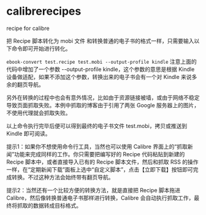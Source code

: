 # calibrerecipes
recipe for calibre

把 Recipe 脚本转化为 mobi 文件
和转换普通的电子书的格式一样，只需要输入以下命令即可开始进行转化。

`ebook-convert test.recipe test.mobi --output-profile kindle`
注意上面的代码中增加了一个参数 --output-profile kindle，这个参数的意思是根据 Kindle 设备做适配，如果不添加这个参数，转换出来的电子书会有一个对 Kindle 来说多余的翻页导航。

另外在转换的过程中也会有意外情况，比如由于资源链接被墙，或由于网络不稳定导致页面抓取失败。本例中抓取的博客由于引用了两张 Google 服务器上的图片，不使用代理就会抓取失败。

以上命令执行完毕后便可以得到最终的电子书文件 test.mobi，拷贝或推送到 Kindle 即可阅读。

提示1：如果你不想使用命令行工具，当然也可以使用 Calibre 界面上的“抓取新闻”功能来完成同样的工作。你只需要把编写好的 Recipe 代码粘贴到新建的 Recipe 脚本中，或者直接导入已有的 Recipe 脚本文件，然后和抓取 RSS 的操作一样，在“定期新闻下载”面板上选中“自定义脚本”，点击【立即下载】按钮即可完成转换。不过这种方法会始终带有翻页导航。

提示2：当然还有一个比较方便的转换方法，就是直接把 Recipe 脚本拖进 Calibre，然后像转换普通电子书那样进行转换，Calibre 会自动执行抓取工作，最终将抓取的数据转成目标格式。

